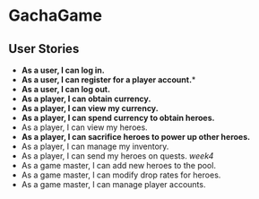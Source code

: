 # GachaGame


## User Stories

* **As a user, I can log in.**
* **As a user, I can register for a player account.***
* **As a user, I can log out.**
* **As a player, I can obtain currency.**
* **As a player, I can view my currency.**
* **As a player, I can spend currency to obtain heroes.**
* As a player, I can view my heroes.
* **As a player, I can sacrifice heroes to power up other heroes.**
* As a player, I can manage my inventory.
* As a player, I can send my heroes on quests. *week4*
* As a game master, I can add new heroes to the pool.
* As a game master, I can modify drop rates for heroes.
* As a game master, I can manage player accounts.